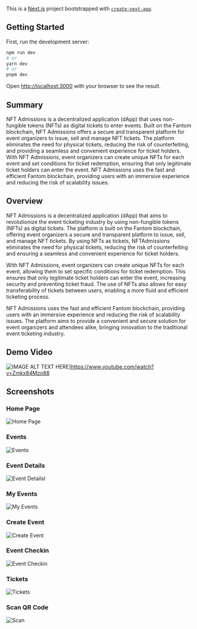 This is a [Next.js](https://nextjs.org/) project bootstrapped with [`create-next-app`](https://github.com/vercel/next.js/tree/canary/packages/create-next-app).

## Getting Started

First, run the development server:

```bash
npm run dev
# or
yarn dev
# or
pnpm dev
```

Open [http://localhost:3000](http://localhost:3000) with your browser to see the result.

## Summary

NFT Admissions is a decentralized application (dApp) that uses non-fungible tokens (NFTs) as digital tickets to enter events. Built on the Fantom blockchain, NFT Admissions offers a secure and transparent platform for event organizers to issue, sell and manage NFT tickets. The platform eliminates the need for physical tickets, reducing the risk of counterfeiting, and providing a seamless and convenient experience for ticket holders. With NFT Admissions, event organizers can create unique NFTs for each event and set conditions for ticket redemption, ensuring that only legitimate ticket holders can enter the event. NFT Admissions uses the fast and efficient Fantom blockchain, providing users with an immersive experience and reducing the risk of scalability issues.

## Overview

NFT Admissions is a decentralized application (dApp) that aims to revolutionize the event ticketing industry by using non-fungible tokens (NFTs) as digital tickets. The platform is built on the Fantom blockchain, offering event organizers a secure and transparent platform to issue, sell, and manage NFT tickets. By using NFTs as tickets, NFTAdmissions eliminates the need for physical tickets, reducing the risk of counterfeiting and ensuring a seamless and convenient experience for ticket holders.

With NFT Admissions, event organizers can create unique NFTs for each event, allowing them to set specific conditions for ticket redemption. This ensures that only legitimate ticket holders can enter the event, increasing security and preventing ticket fraud. The use of NFTs also allows for easy transferability of tickets between users, enabling a more fluid and efficient ticketing process.

NFT Admissions uses the fast and efficient Fantom blockchain, providing users with an immersive experience and reducing the risk of scalability issues. The platform aims to provide a convenient and secure solution for event organizers and attendees alike, bringing innovation to the traditional event ticketing industry.

## Demo Video

![IMAGE ALT TEXT HERE](https://github.com/dominichackett/nftadmissions/blob/main/images/home.png)]https://www.youtube.com/watch?v=Zmkx84Mzo88

## Screenshots

### Home Page
![Home Page](https://github.com/dominichackett/nftadmissions/blob/main/images/home.png)


### Events
![Events](https://github.com/dominichackett/nftadmissions/blob/main/images/events.png)


### Event Details
![Event Detailsl](https://github.com/dominichackett/nftadmissions/blob/main/images/eventdetails.png)

### My Events
![My Events](https://github.com/dominichackett/nftadmissions/blob/main/images/myevents.png)

### Create Event
![Create Event](https://github.com/dominichackett/nftadmissions/blob/main/images/createevent.png)

### Event Checkin
![Event Checkin](https://github.com/dominichackett/nftadmissions/blob/main/images/eventcheckin.png)

### Tickets
![Tickets](https://github.com/dominichackett/nftadmissions/blob/main/images/tickets.png)

### Scan QR Code 
![Scan](https://github.com/dominichackett/nftadmissions/blob/main/images/scan.png)








